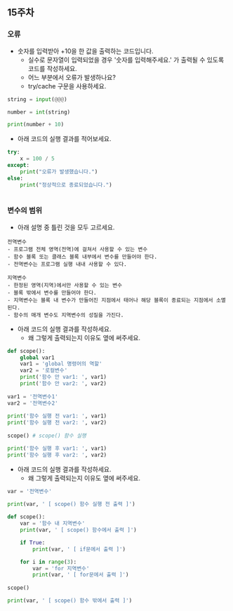 ## 15주차

### 오류

- 숫자를 입력받아 +10을 한 값을 출력하는 코드입니다.
  - 실수로 문자열이 입력되었을 경우 '숫자를 입력해주세요.' 가 출력될 수 있도록 코드를 작성하세요.
  - 어느 부분에서 오류가 발생하나요?
  - try/cache 구문을 사용하세요.

```python
string = input(@@@)

number = int(string)

print(number + 10)
```

- 아래 코드의 실행 결과를 적어보세요.

```python
try:
    x = 100 / 5
except:
    print("오류가 발생했습니다.")
else:
    print("정상적으로 종료되었습니다.")
   
```

### 변수의 범위

- 아래 설명 중 틀린 것을 모두 고르세요.

```
전역변수
- 프로그램 전체 영역(전역)에 걸쳐서 사용할 수 있는 변수
- 함수 블록 또는 클래스 블록 내부에서 변수를 만들어야 한다.
- 전역변수는 프로그램 실행 내내 사용할 수 있다.

지역변수
- 한정된 영역(지역)에서만 사용할 수 있는 변수
- 블록 밖에서 변수를 만들어야 한다.
- 지역변수는 블록 내 변수가 만들어진 지점에서 태어나 해당 블록이 종료되는 지점에서 소멸된다.
- 함수의 매개 변수도 지역변수의 성질을 가진다.
```

- 아래 코드의 실행 결과를 작성하세요.
  - 왜 그렇게 출력되는지 이유도 옆에 써주세요.

```python
def scope():
    global var1
    var1 = 'global 명령어의 역할'
    var2 = '로컬변수'
    print('함수 안 var1: ', var1)
    print('함수 안 var2: ', var2)
    
var1 = '전역변수1'
var2 = '전역변수2'
 
print('함수 실행 전 var1: ', var1)
print('함수 실행 전 var2: ', var2)
     
scope() # scope() 함수 실행

print('함수 실행 후 var1: ', var1)
print('함수 실행 후 var2: ', var2)
```

- 아래 코드의 실행 결과를 작성하세요.
  - 왜 그렇게 출력되는지 이유도 옆에 써주세요.

```python
var = '전역변수'

print(var, ' [ scope() 함수 실행 전 출력 ]')
 
def scope():
    var = '함수 내 지역변수'
    print(var, ' [ scope() 함수에서 출력 ]')

    if True:
        print(var, ' [ if문에서 출력 ]')

    for i in range(3):
        var = 'for 지역변수'
        print(var, ' [ for문에서 출력 ]')   
 
scope()

print(var, ' [ scope() 함수 밖에서 출력 ]')
```
